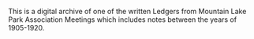 This is a digital archive of one of the written Ledgers from Mountain Lake Park Association Meetings which includes notes between the years of 1905-1920.
